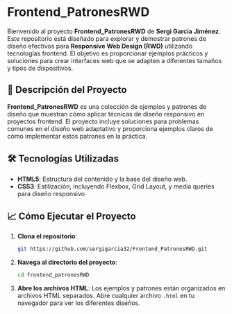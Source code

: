 # Frontend_PatronesRWD

Bienvenido al proyecto **Frontend_PatronesRWD** de **Sergi García Jiménez**. Este repositorio está diseñado para explorar y demostrar patrones de diseño efectivos para **Responsive Web Design (RWD)** utilizando tecnologías frontend. El objetivo es proporcionar ejemplos prácticos y soluciones para crear interfaces web que se adapten a diferentes tamaños y tipos de dispositivos.

## 📂 Descripción del Proyecto

**Frontend_PatronesRWD** es una colección de ejemplos y patrones de diseño que muestran cómo aplicar técnicas de diseño responsivo en proyectos frontend. El proyecto incluye soluciones para problemas comunes en el diseño web adaptativo y proporciona ejemplos claros de cómo implementar estos patrones en la práctica.

## 🛠️ Tecnologías Utilizadas

- **HTML5**: Estructura del contenido y la base del diseño web.
- **CSS3**: Estilización, incluyendo Flexbox, Grid Layout, y media queries para diseño responsivo

## 📈 Cómo Ejecutar el Proyecto

1. **Clona el repositorio**:
    ```bash
    git https://github.com/sergigarcia32/Frontend_PatronesRWD.git
    ```
2. **Navega al directorio del proyecto**:
    ```bash
    cd frontend_patronesRWD
    ```
3. **Abre los archivos HTML**:
    Los ejemplos y patrones están organizados en archivos HTML separados. Abre cualquier archivo `.html` en tu navegador para ver los diferentes diseños.
